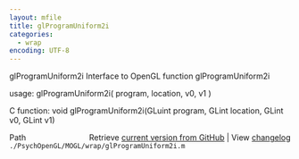 ```yaml
---
layout: mfile
title: glProgramUniform2i
categories:
  - wrap
encoding: UTF-8
---
```


glProgramUniform2i  Interface to OpenGL function glProgramUniform2i

usage:  glProgramUniform2i\( program, location, v0, v1 \)

C function:  void glProgramUniform2i\(GLuint program, GLint location, GLint v0, GLint v1\)


<div class="code_header" style="text-align:right;">
  <span style="float:left;">Path&nbsp;&nbsp;</span> <span class="counter">Retrieve <a href=
  "https://raw.github.com/Psychtoolbox-3/Psychtoolbox-3/beta/./PsychOpenGL/MOGL/wrap/glProgramUniform2i.m">current version from GitHub</a> | View <a href=
  "https://github.com/Psychtoolbox-3/Psychtoolbox-3/commits/beta/./PsychOpenGL/MOGL/wrap/glProgramUniform2i.m">changelog</a></span>
</div>
<div class="code">
  <code>./PsychOpenGL/MOGL/wrap/glProgramUniform2i.m</code>
</div>
